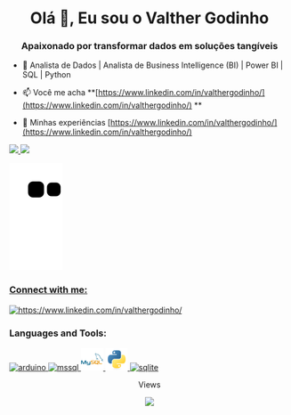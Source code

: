 <h1 align="center">Olá 👋, Eu sou o Valther Godinho</h1>
<h3 align="center">Apaixonado por transformar dados em soluções tangíveis</h3>

- 🌱 Analista de Dados | Analista de Business Intelligence (BI) | Power BI | SQL | Python


- 📫 Você me acha **[https://www.linkedin.com/in/valthergodinho/](https://www.linkedin.com/in/valthergodinho/) **

- 📄 Minhas experiências [https://www.linkedin.com/in/valthergodinho/](https://www.linkedin.com/in/valthergodinho/)


 <a href="https://github.com/ValtherGodinho">
  <img height="180em" src="https://github-readme-stats.vercel.app/api?username=ValtherGodinho&show_icons=true&theme=drack&include_all_commits=true&count_private=true"/>
  <img height="180em" src="https://github-readme-stats.vercel.app/api/top-langs/?username=ValtherGodinho&layout=compact&langs_count=7&theme=drack"/>
</div>

  ![Snake animation](https://github.com/rafaballerini/rafaballerini/blob/output/github-contribution-grid-snake.svg)
 
</div>
<h3 align="left">Connect with me:</h3>
<p align="left">
<a href="https://linkedin.com/in/https://www.linkedin.com/in/valthergodinho/" target="blank"><img align="center" src="https://raw.githubusercontent.com/rahuldkjain/github-profile-readme-generator/master/src/images/icons/Social/linked-in-alt.svg" alt="https://www.linkedin.com/in/valthergodinho/" height="30" width="40" /></a>
</p>
</div>
<h3 align="left">Languages and Tools:</h3>
<p align="left"> <a href="https://www.arduino.cc/" target="_blank" rel="noreferrer"> <img src="https://cdn.worldvectorlogo.com/logos/arduino-1.svg" alt="arduino" width="40" height="40"/> </a> <a href="https://www.microsoft.com/en-us/sql-server" target="_blank" rel="noreferrer"> <img src="https://www.svgrepo.com/show/303229/microsoft-sql-server-logo.svg" alt="mssql" width="40" height="40"/> </a> <a href="https://www.mysql.com/" target="_blank" rel="noreferrer"> <img src="https://raw.githubusercontent.com/devicons/devicon/master/icons/mysql/mysql-original-wordmark.svg" alt="mysql" width="40" height="40"/> </a> <a href="https://www.python.org" target="_blank" rel="noreferrer"> <img src="https://raw.githubusercontent.com/devicons/devicon/master/icons/python/python-original.svg" alt="python" width="40" height="40"/> </a> <a href="https://www.sqlite.org/" target="_blank" rel="noreferrer"> <img src="https://www.vectorlogo.zone/logos/sqlite/sqlite-icon.svg" alt="sqlite" width="40" height="40"/> </a> </p>

<p align="center"> Views </p>
<p align="center">   <img alingn="center" src="https://profile-counter.glitch.me/ValtherGodinho/count.svg" /></p>

</div>

<!--
**ValtherGodinho/ValtherGodinho** is a ✨ _special_ ✨ repository because its `README.md` (this file) appears on your GitHub profile.

Here are some ideas to get you started:

- 🔭 I’m currently working on ...
- 🌱 I’m currently learning ...
- 👯 I’m looking to collaborate on ...
- 🤔 I’m looking for help with ...
- 💬 Ask me about ...
- 📫 How to reach me: ...
- 😄 Pronouns: ...
- ⚡ Fun fact: ...
-->
